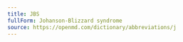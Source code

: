```yaml
---
title: JBS
fullForm: Johanson-Blizzard syndrome
source: https://openmd.com/dictionary/abbreviations/j
---
```

